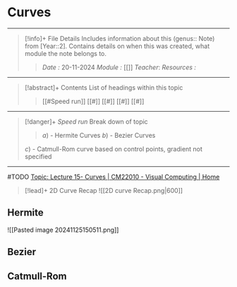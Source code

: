 # Curves
---
> [!info]+ File Details
> Includes information about this (genus:: Note) from [Year::2]. Contains details on when this was created, what module the note belongs to.
> > *Date :*  20-11-2024
> > *Module :* [[]]
> > *Teacher*: 
> > *Resources :*

---
> [!abstract]+ Contents
> List of headings within this topic
> > [[#Speed run]]
> [[#]]
> [[#]]
> [[#]]
> [[#]]

--- 
> [!danger]+ *Speed run*
> Break down of topic 
> > $a)$ -  Hermite Curves
> $b)$ - Bezier Curves
> 	
> $c)$ - Catmull-Rom curve 
> 	based on control points, gradient not specified

---

#TODO 
[Topic: Lecture 15- Curves | CM22010 - Visual Computing | Home](https://moodle.bath.ac.uk/course/view.php?id=61733&section=15)


> [!lead]+ 2D Curve Recap
> ![[2D curve Recap.png|600]]


## Hermite

![[Pasted image 20241125150511.png]]


## Bezier


## Catmull-Rom

